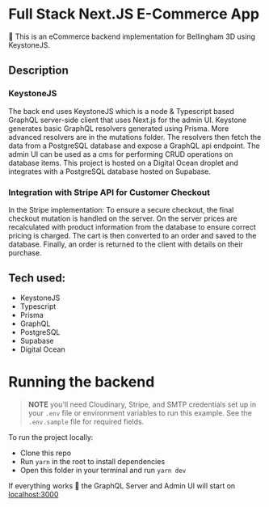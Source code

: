 # Full Stack Next.JS E-Commerce App

👋 This is an eCommerce backend implementation for Bellingham 3D using KeystoneJS.

## Description

### KeystoneJS

The back end uses KeystoneJS which is a node & Typescript based GraphQL server-side client that uses Next.js for the admin UI. Keystone generates basic GraphQL resolvers generated using Prisma. More advanced resolvers are in the mutations folder. The resolvers then fetch the data from a PostgreSQL database and expose a GraphQL api endpoint. The admin UI can be used as a cms for performing CRUD operations on database items. This project is hosted on a Digital Ocean droplet and integrates with a PostgreSQL database hosted on Supabase.

### Integration with Stripe API for Customer Checkout

In the Stripe implementation: To ensure a secure checkout, the final checkout mutation is handled on the server. On the server prices are recalculated with product information from the database to ensure correct pricing is charged. The cart is then converted to an order and saved to the database. Finally, an order is returned to the client with details on their purchase.

## Tech used:

- KeystoneJS
- Typescript
- Prisma
- GraphQL
- PostgreSQL
- Supabase
- Digital Ocean
# Running the backend

> **NOTE** you'll need Cloudinary, Stripe, and SMTP credentials set up in your `.env` file or environment variables to run this example. See the `.env.sample` file for required fields.

To run the project locally:

- Clone this repo
- Run `yarn` in the root to install dependencies
- Open this folder in your terminal and run `yarn dev`

If everything works 🤞 the GraphQL Server and Admin UI will start on [localhost:3000](http://localhost:3000)